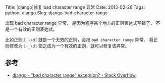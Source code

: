 Title: [django]修复 bad character range 异常
Date: 2013-02-26
Tags: python, django
Slug: django-bad-character-range


出现 bad character range 异常， 是因为程序某个地方的正则表达式写错了，
不是一个有效的正则表达式。


比如正则 `[_-\d]` 就是一个无效的正则，会报 `bad character range` 异常。
将正则修改为 `[-_\d]` 使之成为一个有效的正则，就可以修复该异常。


## 参考

* [django - "bad character range" exception? - Stack Overflow](http://stackoverflow.com/questions/1526137/bad-character-range-exception)
